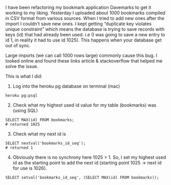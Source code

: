 I have been refactoring my bookmark application Davemarks to get it working to my liking. Yesterday I uploaded about 1000 bookmarks compiled in CSV format from various sources. When I tried to add new ones after the import I couldn’t save new ones. I kept getting “duplicate key violates unique constraint” which means the database is trying to save records with keys (id) that had already been used. i.e (I was going to save a new entry to id 1, in reality it had to use id 1025). This happens when your database get out of sync.

Large imports (we can call 1000 rows large) commonly cause this bug. I looked online and found these links article & stackoverflow that helped me solve the issue.

This is what I did:

1. Log into the heroku pg database on terminal (mac)

```
heroku pg:psql
```

2. Check what my highest used id value for my table (bookmarks) was (using SQL)

```
SELECT MAX(id) FROM bookmarks;
# returned 1025
```

3. Check what my next id is

```
SELECT nextval('bookmarks_id_seq');
# returned 1
```

4. Obviously there is no synchrony here 1025 > 1. So, I set my highest used id as the starting point to add the next id (starting point 1025 -> next id for use is 1026).

```
SELECT setval('bookmarks_id_seq', (SELECT MAX(id) FROM bookmarks));
```

